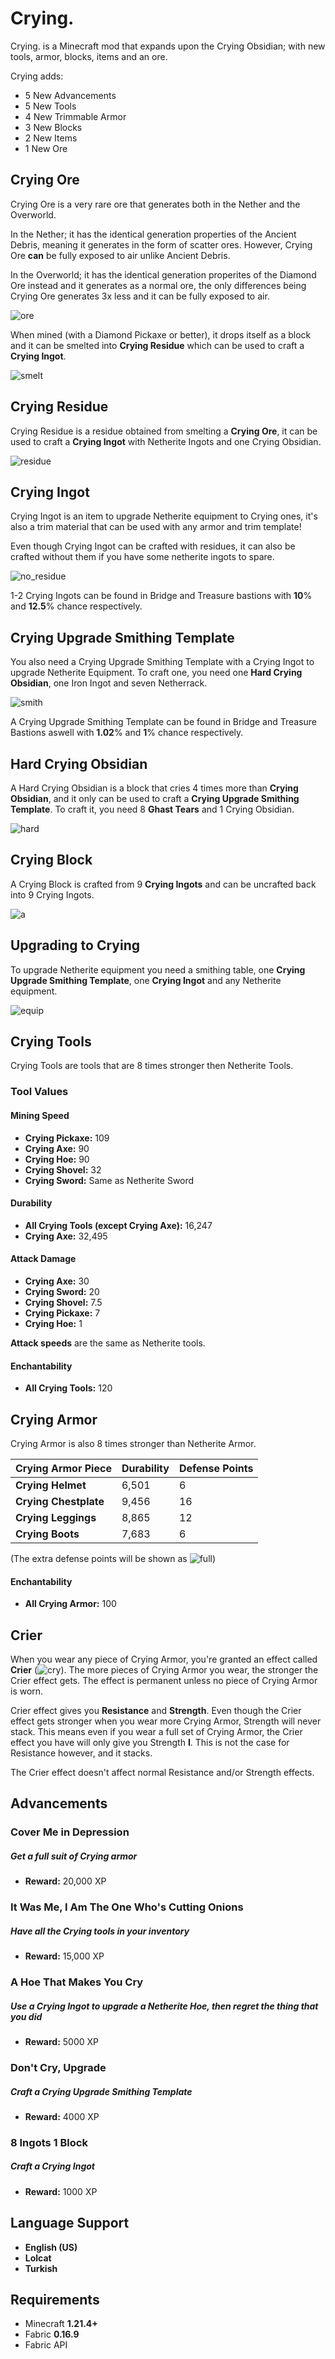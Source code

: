 # Crying.
Crying. is a Minecraft mod that expands upon the Crying Obsidian; with new tools, armor, blocks, items and an ore.

Crying adds:
- 5 New Advancements
- 5 New Tools
- 4 New Trimmable Armor
- 3 New Blocks
- 2 New Items
- 1 New Ore

## Crying Ore
Crying Ore is a very rare ore that generates both in the Nether and the Overworld.

In the Nether; it has the identical generation properties of the Ancient Debris, meaning it generates in the form of scatter ores. However, Crying Ore **can** be fully exposed to air unlike Ancient Debris.

In the Overworld; it has the identical generation properites of the Diamond Ore instead and it generates as a normal ore, the only differences being Crying Ore generates 3x less and it can be fully exposed to air.

![ore](https://i.ibb.co/sQ4mCrX/2024-12-08-14-52-57.png "ore")

When mined (with a Diamond Pickaxe or better), it drops itself as a block and it can be smelted into **Crying Residue** which can be used to craft a **Crying Ingot**.

![smelt](https://i.ibb.co/9ny0wQQ/Ekran-g-r-nt-s-2024-12-08-153540.png "smelt")

## Crying Residue
Crying Residue is a residue obtained from smelting a **Crying Ore**, it can be used to craft a **Crying Ingot** with Netherite Ingots and one Crying Obsidian.

![residue](https://i.ibb.co/V9HMZFC/Ekran-g-r-nt-s-2024-12-08-154013.png "residue")

## Crying Ingot
Crying Ingot is an item to upgrade Netherite equipment to Crying ones, it's also a trim material that can be used with any armor and trim template!

Even though Crying Ingot can be crafted with residues, it can also be crafted without them if you have some netherite ingots to spare.

![no_residue](https://i.ibb.co/GcwDsBC/Ekran-g-r-nt-s-2024-12-08-162236.png "no_residue")

1-2 Crying Ingots can be found in Bridge and Treasure bastions with **10**% and **12.5**% chance respectively.

## Crying Upgrade Smithing Template
You also need a Crying Upgrade Smithing Template with a Crying Ingot to upgrade Netherite Equipment. To craft one, you need one **Hard Crying Obsidian**, one Iron Ingot and seven Netherrack.

![smith](https://i.ibb.co/Yhm5cw8/Ekran-g-r-nt-s-2024-12-08-164120.png "smith")

A Crying Upgrade Smithing Template can be found in Bridge and Treasure Bastions aswell with **1.02**% and **1**% chance respectively.

## Hard Crying Obsidian
A Hard Crying Obsidian is a block that cries 4 times more than **Crying Obsidian**, and it only can be used to craft a **Crying Upgrade Smithing Template**. To craft it, you need 8 **Ghast Tears** and 1 Crying Obsidian.

![hard](https://i.ibb.co/Y24SJK1/Ekran-g-r-nt-s-2024-12-08-165409.png "hard")

## Crying Block
A Crying Block is crafted from 9 **Crying Ingots** and can be uncrafted back into 9 Crying Ingots.

![a](https://i.ibb.co/r571pTK/Yeni-Proje-6.png "a")

## Upgrading to Crying
To upgrade Netherite equipment you need a smithing table, one **Crying Upgrade Smithing Template**, one **Crying Ingot** and any Netherite equipment.

![equip](https://i.ibb.co/5RHXCPJ/2.gif "equip")

## Crying Tools
Crying Tools are tools that are 8 times stronger then Netherite Tools.

### Tool Values

#### **Mining Speed**
- **Crying Pickaxe:** 109  
- **Crying Axe:** 90  
- **Crying Hoe:** 90  
- **Crying Shovel:** 32  
- **Crying Sword:** Same as Netherite Sword  

#### **Durability**
- **All Crying Tools (except Crying Axe):** 16,247  
- **Crying Axe:** 32,495  

#### **Attack Damage**
- **Crying Axe:** 30  
- **Crying Sword:** 20  
- **Crying Shovel:** 7.5  
- **Crying Pickaxe:** 7  
- **Crying Hoe:** 1  

**Attack speeds** are the same as Netherite tools.  

#### **Enchantability**
- **All Crying Tools:** 120  

## Crying Armor
Crying Armor is also 8 times stronger than Netherite Armor.

| **Crying Armor Piece**     | **Durability** | **Defense Points** |  
|----------------------|----------------|---------------------|  
| **Crying Helmet**    | 6,501          | 6                   |  
| **Crying Chestplate**| 9,456          | 16                  |  
| **Crying Leggings**  | 8,865          | 12                  |  
| **Crying Boots**     | 7,683          | 6                   |  

(The extra defense points will be shown as ![full](https://i.ibb.co/JF7D1dV/armor-full.png "full"))

#### **Enchantability**
- **All Crying Armor:** 100  

## Crier
When you wear any piece of Crying Armor, you're granted an effect called **Crier** (![cry](https://i.ibb.co/P1kMJ94/crier.png "cry")). The more pieces of Crying Armor you wear, the stronger the Crier effect gets. The effect is permanent unless no piece of Crying Armor is worn.

Crier effect gives you **Resistance** and **Strength**. Even though the Crier effect gets stronger when you wear more Crying Armor, Strength will never stack. This means even if you wear a full set of Crying Armor, the Crier effect you have will only give you Strength **I**. This is not the case for Resistance however, and it stacks.

The Crier effect doesn't affect normal Resistance and/or Strength effects.

## **Advancements**

### **Cover Me in Depression**
##### Get a full suit of Crying armor
- **Reward:** 20,000 XP  

### **It Was Me, I Am The One Who's Cutting Onions**
##### Have all the Crying tools in your inventory
- **Reward:** 15,000 XP  

### **A Hoe That Makes You Cry**
##### Use a Crying Ingot to upgrade a Netherite Hoe, then regret the thing that you did
- **Reward:** 5000 XP  

### **Don't Cry, Upgrade**
##### Craft a Crying Upgrade Smithing Template
- **Reward:** 4000 XP  

### **8 Ingots 1 Block**
##### Craft a Crying Ingot
- **Reward:** 1000 XP  

## **Language Support**
- **English (US)**  
- **Lolcat**  
- **Turkish**  

## **Requirements**
- Minecraft **1.21.4+**  
- Fabric **0.16.9**  
- Fabric API
